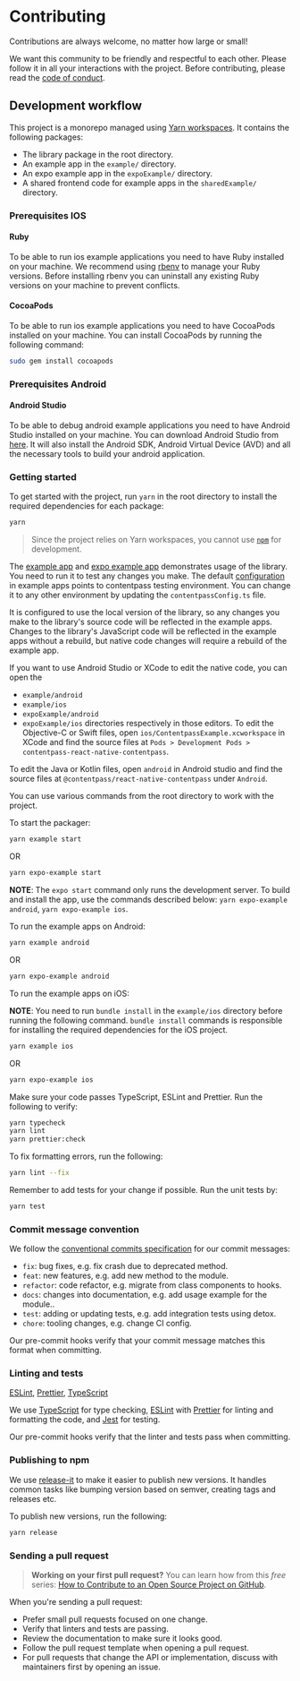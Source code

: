 # Contributing

Contributions are always welcome, no matter how large or small!

We want this community to be friendly and respectful to each other. Please follow it in all your interactions with the project. Before contributing, please read the [code of conduct](./CODE_OF_CONDUCT.md).

## Development workflow

This project is a monorepo managed using [Yarn workspaces](https://yarnpkg.com/features/workspaces). It contains the following packages:

- The library package in the root directory.
- An example app in the `example/` directory.
- An expo example app in the `expoExample/` directory.
- A shared frontend code for example apps in the `sharedExample/` directory.

### Prerequisites IOS
#### Ruby
To be able to run ios example applications you need to have Ruby installed on your machine. We recommend using [rbenv](https://github.com/rbenv/rbenv)
to manage your Ruby versions. Before installing rbenv you can uninstall any existing Ruby versions on your machine to
prevent conflicts.

#### CocoaPods
To be able to run ios example applications you need to have CocoaPods installed on your machine. You can install CocoaPods by running the following command:

```sh
sudo gem install cocoapods
```

### Prerequisites Android
#### Android Studio
To be able to debug android example applications you need to have Android Studio installed on your machine.
You can download Android Studio from [here](https://developer.android.com/studio). It will also install the Android SDK,
Android Virtual Device (AVD) and all the necessary tools to build your android application.

### Getting started
To get started with the project, run `yarn` in the root directory to install the required dependencies for each package:

```sh
yarn
```

> Since the project relies on Yarn workspaces, you cannot use [`npm`](https://github.com/npm/cli) for development.

The [example app](/example/) and [expo example app](/expoExample/) demonstrates usage of the library. You need to run it to test any changes you make.
The default [configuration](../sharedExample/src/contentpassConfig.ts) in example apps points to contentpass testing environment.
You can change it to any other environment by updating the `contentpassConfig.ts` file.

It is configured to use the local version of the library, so any changes you make to the library's source code will be reflected in the example apps.
Changes to the library's JavaScript code will be reflected in the example apps without a rebuild, but native code changes will require a rebuild of the example app.

If you want to use Android Studio or XCode to edit the native code, you can open the
- `example/android`
- `example/ios`
- `expoExample/android`
- `expoExample/ios`
directories respectively in those editors. To edit the Objective-C or Swift files, open `ios/ContentpassExample.xcworkspace` in XCode and find the source files at `Pods > Development Pods > contentpass-react-native-contentpass`.

To edit the Java or Kotlin files, open `android` in Android studio and find the source files at `@contentpass/react-native-contentpass` under `Android`.

You can use various commands from the root directory to work with the project.

To start the packager:

```sh
yarn example start
```

OR

```sh
yarn expo-example start
```

**NOTE**: The `expo start` command only runs the development server. To build and install the app, use the commands
described below: `yarn expo-example android`, `yarn expo-example ios`.

To run the example apps on Android:

```sh
yarn example android
```

OR

```sh
yarn expo-example android
```

To run the example apps on iOS:

**NOTE**: You need to run `bundle install` in the `example/ios` directory before running the following command.
`bundle install` commands is responsible for installing the required dependencies for the iOS project.

```sh
yarn example ios
```

OR

```sh
yarn expo-example ios
```

Make sure your code passes TypeScript, ESLint and Prettier. Run the following to verify:

```sh
yarn typecheck
yarn lint
yarn prettier:check
```

To fix formatting errors, run the following:

```sh
yarn lint --fix
```

Remember to add tests for your change if possible. Run the unit tests by:

```sh
yarn test
```

### Commit message convention

We follow the [conventional commits specification](https://www.conventionalcommits.org/en) for our commit messages:

- `fix`: bug fixes, e.g. fix crash due to deprecated method.
- `feat`: new features, e.g. add new method to the module.
- `refactor`: code refactor, e.g. migrate from class components to hooks.
- `docs`: changes into documentation, e.g. add usage example for the module..
- `test`: adding or updating tests, e.g. add integration tests using detox.
- `chore`: tooling changes, e.g. change CI config.

Our pre-commit hooks verify that your commit message matches this format when committing.

### Linting and tests

[ESLint](https://eslint.org/), [Prettier](https://prettier.io/), [TypeScript](https://www.typescriptlang.org/)

We use [TypeScript](https://www.typescriptlang.org/) for type checking, [ESLint](https://eslint.org/) with [Prettier](https://prettier.io/) for linting and formatting the code, and [Jest](https://jestjs.io/) for testing.

Our pre-commit hooks verify that the linter and tests pass when committing.

### Publishing to npm

We use [release-it](https://github.com/release-it/release-it) to make it easier to publish new versions. It handles common tasks like bumping version based on semver, creating tags and releases etc.

To publish new versions, run the following:

```sh
yarn release
```

### Sending a pull request

> **Working on your first pull request?** You can learn how from this _free_ series: [How to Contribute to an Open Source Project on GitHub](https://app.egghead.io/playlists/how-to-contribute-to-an-open-source-project-on-github).

When you're sending a pull request:

- Prefer small pull requests focused on one change.
- Verify that linters and tests are passing.
- Review the documentation to make sure it looks good.
- Follow the pull request template when opening a pull request.
- For pull requests that change the API or implementation, discuss with maintainers first by opening an issue.
